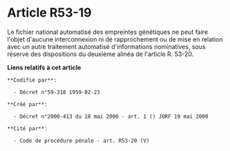 # Article R53-19

Le fichier national automatisé des empreintes génétiques ne peut faire l'objet d'aucune interconnexion ni de rapprochement ou
de mise en relation avec un autre traitement automatisé d'informations nominatives, sous réserve des dispositions du deuxième
alinéa de l'article R. 53-20.

**Liens relatifs à cet article**

	**Codifié par**:

	  - Décret n°59-318 1959-02-23

	**Créé par**:

	  - Décret n°2000-413 du 18 mai 2000 - art. 1 () JORF 19 mai 2000

	**Cité par**:

	  - Code de procédure pénale - art. R53-20 (V)
